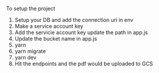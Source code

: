 To setup the project

1. Setup your DB and add the connection uri in env
2. Make a service account key
3. Add the servicie account key update the path in app.js
4. Update the bucket name in app.js
5. yarn
6. yarn migrate
7. yarn dev
8. Hit the endpoints and the pdf would be uploaded to GCS
